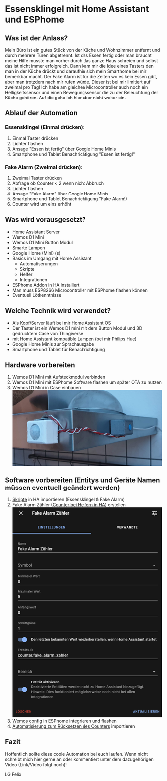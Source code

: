 # Essensklingel mit Home Assistant und ESPhome
## Was ist der Anlass?
Mein Büro ist ein gutes Stück von der Küche und Wohnzimmer entfernt und durch mehrere Türen abgetrennt. Ist das Essen fertig oder man braucht meine Hilfe musste man vorher durch das ganze Haus schreien und selbst das ist nicht immer erfolgreich.
Dann kam mir die Idee eines Tasters den man in der Küche drückt und daraufhin sich mein Smarthome bei mir bemerkbar macht. Der Fake Alarm ist für die Zeiten wo es kein Essen gibt, aber man trotzdem nach mir rufen würde. Dieser ist bei mir limitiert auf zweimal pro Tag!
Ich habe am gleichen Microcontroller auch noch ein Helligkeitssensor und einen Bewegungssensor die zu der Beleuchtung der Küche gehören. Auf die gehe ich hier aber nicht weiter ein.
## Ablauf der Automation
### Essensklingel (Einmal drücken):
1. Einmal Taster drücken
2. Lichter flashen
3. Ansage "Essen ist fertig" über Google Home Minis
4. Smartphone und Tablet Benachrichtigung "Essen ist fertig!"
 ### Fake Alarm (Zweimal drücken):
1. Zweimal Taster drücken
6. Abfrage ob Counter < 2 wenn nicht Abbruch
7. Lichter flashen
8. Ansage "Fake Alarm" über Google Home Minis
9. Smartphone und Tablet Benachrichtigung "Fake Alarm!)
10. Counter wird um eins erhöht

## Was wird vorausgesetzt?
- Home Assistant Server
- Wemos D1 Mini
- Wemos D1 Mini Button Modul
- Smarte Lampen
- Google Home (Mini) (s)
- Basics im Umgang mit Home Assistant
	- Automatiserungen
	- Skripte
	- Helfer
	- Integrationen
- ESPhome Addon in HA installiert
- Man muss ESP8266 Microcontroller mit ESPhome flashen können
- Eventuell Lötkenntnisse

## Welche Technik wird verwendet?

- Als Kopf/Server läuft bei mir Home Assistant OS
- Der Taster ist ein Wemos D1 mini mit dem Button Modul und 3D gedrucktem Case von Thingiverse
- mit Home Assistant kompatible Lampen (bei mir Philips Hue)
- Google Home Minis zur Sprachausgabe
- Smartphone und Tablet für Benachrichtigung

## Hardware vorbereiten
1. Wemos D1 Mini mit Aufsteckmodul verbinden
2. Wemos D1 Mini mit ESPhome Software flashen um später OTA zu nutzen
3. Wemos D1 Mini in Case einbauen
![Wemos in Küche](https://github.com/FelixLenz-Code/Essensklingel-HA/blob/main/Bilder/Wemos%20in%20der%20Kueche.jpg?raw=true)

## Software vorbereiten (Entitys und Geräte Namen müssen eventuell geändert werden)
1. [Skripte](https://github.com/FelixLenz-Code/Essensklingel-HA/tree/main/Skripte) in HA importieren (Essensklingel & Fake Alarm)
2. Fake Alarm Zähler ([Counter bei Helfern in HA](https://www.home-assistant.io/integrations/counter/)) erstellen
![Fake Alarm Counter](https://github.com/FelixLenz-Code/Essensklingel-HA/blob/main/Bilder/Fake%20Counter%20Einstellungen.PNG?raw=true)
4. [Wemos config](https://github.com/FelixLenz-Code/Essensklingel-HA/blob/main/Wemos%20config/Kueche%20Wemos.yaml) in ESPhome integrieren und flashen
5. [Automatisierung zum Rücksetzen des Counters](https://github.com/FelixLenz-Code/Essensklingel-HA/blob/main/Automationen/Fake%20Alarm%20Counter%20taeglich%20zur%C3%BCcksetzen.yaml) importieren


## Fazit
Hoffentlich sollte diese coole Automation bei euch laufen. Wenn nicht schreibt mich hier gerne an oder kommentiert unter dem dazugehörigen Video (Link/Video folgt noch)!

LG Felix
